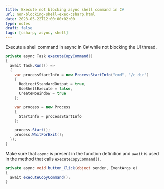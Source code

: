 ```yaml
---
title: Execute not blocking async shell command in C#
url: non-blocking-shell-exec-csharp.html
date: 2023-05-22T12:00:00+02:00
type: notes
draft: false
tags: [csharp, async, shell]
---
```


Execute a shell command in async in C# while not blocking the UI thread.

```c#
private async Task executeCopyCommand()
{
  await Task.Run(() =>
  {
    var processStartInfo = new ProcessStartInfo("cmd", "/c dir")
    {
      RedirectStandardOutput = true,
      UseShellExecute = false,
      CreateNoWindow = true
    };

    var process = new Process
    {
      StartInfo = processStartInfo
    };

    process.Start();
    process.WaitForExit();
  });
}
```

Make sure that `async` is present in the function definition and `await` is
used in the method that calls `executeCopyCommand()`.

```c#
private async void button_Click(object sender, EventArgs e)
{
  await executeCopyCommand();
}
```


